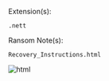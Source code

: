 Extension(s): 
```
.nett
```
Ransom Note(s): 
```
Recovery_Instructions.html
```
![html](https://github.com/user-attachments/assets/30ceed8b-bef1-4da0-8d6b-f7b4c20fc7fb)

